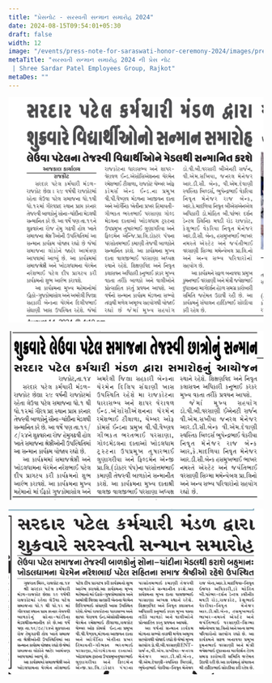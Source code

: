 ```yaml
---
title: "પ્રેસનોટ - સરસ્વતી સન્માન સમારોહ 2024"
date: 2024-08-15T09:54:01+05:30
draft: false
width: 12
image: "/events/press-note-for-saraswati-honor-ceremony-2024/images/press-note-for-saraswati-honor-ceremony-2024-1.jpeg"
metaTitle: "સરસ્વતી સન્માન સમારોહ 2024 ની પ્રેસ નોટ
 | Shree Sardar Patel Employees Group, Rajkot"
metaDes: ""
---
```


![સરસ્વતી સન્માન સમારોહ 2024 ની પ્રેસ નોટ | Shree Sardar Patel Employees Group, Rajkot](/events/press-note-for-saraswati-honor-ceremony-2024/images/press-note-for-saraswati-honor-ceremony-2024-1.jpeg "સરસ્વતી સન્માન સમારોહ 2024 ની પ્રેસ નોટ | Shree Sardar Patel Employees Group, Rajkot")

![સરસ્વતી સન્માન સમારોહ 2024 ની પ્રેસ નોટ | Shree Sardar Patel Employees Group, Rajkot](/events/press-note-for-saraswati-honor-ceremony-2024/images/press-note-for-saraswati-honor-ceremony-2024-2.jpeg "સરસ્વતી સન્માન સમારોહ 2024 ની પ્રેસ નોટ | Shree Sardar Patel Employees Group, Rajkot")

![સરસ્વતી સન્માન સમારોહ 2024 ની પ્રેસ નોટ | Shree Sardar Patel Employees Group, Rajkot](/events/press-note-for-saraswati-honor-ceremony-2024/images/press-note-for-saraswati-honor-ceremony-2024-3.jpeg "સરસ્વતી સન્માન સમારોહ 2024 ની પ્રેસ નોટ | Shree Sardar Patel Employees Group, Rajkot")

